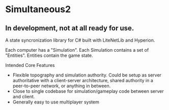 # Simultaneous2

## In development, not at all ready for use.

A state syncronization library for C# built with LiteNetLib and Hyperion.

Each computer has a "Simulation". Each Simulation contains a set of "Entities". Entities contain the game state.

Intended Core Features
- Flexible topography and simulation authority. Could be setup as server authoritative with a client-server architecture, shared authority in a peer-to-peer network, or anything in between.
- Close to single codebase for simulation/gameplay code between server and client.
- Generally easy to use multiplayer system
